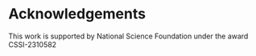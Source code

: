 
# Acknowledgements

This work is supported by National Science Foundation under the award CSSI-2310582
